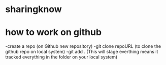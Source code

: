 # sharingknow
# how to work on github
-create a repo (on Github new repository)
-git clone repoURL (to clone the github repo on local system)
-git add . (This will stage everthing means it tracked everything in the folder on your local system)